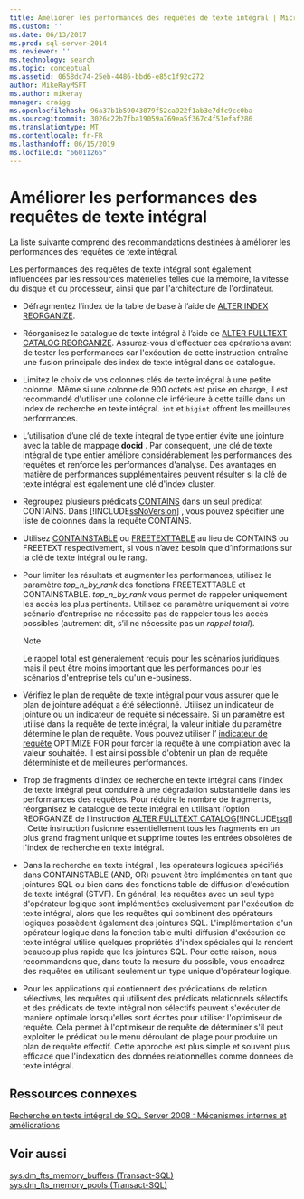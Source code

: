 ```yaml
---
title: Améliorer les performances des requêtes de texte intégral | Microsoft Docs
ms.custom: ''
ms.date: 06/13/2017
ms.prod: sql-server-2014
ms.reviewer: ''
ms.technology: search
ms.topic: conceptual
ms.assetid: 0658dc74-25eb-4486-bbd6-e85c1f92c272
author: MikeRayMSFT
ms.author: mikeray
manager: craigg
ms.openlocfilehash: 96a37b1b59043079f52ca922f1ab3e7dfc9cc0ba
ms.sourcegitcommit: 3026c22b7fba19059a769ea5f367c4f51efaf286
ms.translationtype: MT
ms.contentlocale: fr-FR
ms.lasthandoff: 06/15/2019
ms.locfileid: "66011265"
---
```

# <a name="improve-the-performance-of-full-text-queries"></a>Améliorer les performances des requêtes de texte intégral
  La liste suivante comprend des recommandations destinées à améliorer les performances des requêtes de texte intégral.  
  
 Les performances des requêtes de texte intégral sont également influencées par les ressources matérielles telles que la mémoire, la vitesse du disque et du processeur, ainsi que par l'architecture de l'ordinateur.  
  
-   Défragmentez l’index de la table de base à l’aide de [ALTER INDEX REORGANIZE](/sql/t-sql/statements/alter-index-transact-sql).  
  
-   Réorganisez le catalogue de texte intégral à l’aide de [ALTER FULLTEXT CATALOG REORGANIZE](/sql/t-sql/statements/alter-fulltext-catalog-transact-sql). Assurez-vous d'effectuer ces opérations avant de tester les performances car l'exécution de cette instruction entraîne une fusion principale des index de texte intégral dans ce catalogue.  
  
-   Limitez le choix de vos colonnes clés de texte intégral à une petite colonne. Même si une colonne de 900 octets est prise en charge, il est recommandé d'utiliser une colonne clé inférieure à cette taille dans un index de recherche en texte intégral. `int` et `bigint` offrent les meilleures performances.  
  
-   L’utilisation d’une clé de texte intégral de type entier évite une jointure avec la table de mappage **docid** . Par conséquent, une clé de texte intégral de type entier améliore considérablement les performances des requêtes et renforce les performances d'analyse. Des avantages en matière de performances supplémentaires peuvent résulter si la clé de texte intégral est également une clé d'index cluster.  
  
-   Regroupez plusieurs prédicats [CONTAINS](/sql/t-sql/queries/contains-transact-sql) dans un seul prédicat CONTAINS. Dans [!INCLUDE[ssNoVersion](../../includes/ssnoversion-md.md)] , vous pouvez spécifier une liste de colonnes dans la requête CONTAINS.  
  
-   Utilisez [CONTAINSTABLE](/sql/relational-databases/system-functions/containstable-transact-sql) ou [FREETEXTTABLE](/sql/relational-databases/system-functions/freetexttable-transact-sql) au lieu de CONTAINS ou FREETEXT respectivement, si vous n’avez besoin que d’informations sur la clé de texte intégral ou le rang.  
  
-   Pour limiter les résultats et augmenter les performances, utilisez le paramètre *top_n_by_rank* des fonctions FREETEXTTABLE et CONTAINSTABLE. *top_n_by_rank* vous permet de rappeler uniquement les accès les plus pertinents. Utilisez ce paramètre uniquement si votre scénario d’entreprise ne nécessite pas de rappeler tous les accès possibles (autrement dit, s’il ne nécessite pas un *rappel total*).  
  
    > [!NOTE]  
    >  Le rappel total est généralement requis pour les scénarios juridiques, mais il peut être moins important que les performances pour les scénarios d'entreprise tels qu'un e-business.  
  
-   Vérifiez le plan de requête de texte intégral pour vous assurer que le plan de jointure adéquat a été sélectionné. Utilisez un indicateur de jointure ou un indicateur de requête si nécessaire. Si un paramètre est utilisé dans la requête de texte intégral, la valeur initiale du paramètre détermine le plan de requête. Vous pouvez utiliser l’ [indicateur de requête](/sql/t-sql/queries/hints-transact-sql-query) OPTIMIZE FOR pour forcer la requête à une compilation avec la valeur souhaitée. Il est ainsi possible d'obtenir un plan de requête déterministe et de meilleures performances.  
  
-   Trop de fragments d'index de recherche en texte intégral dans l'index de texte intégral peut conduire à une dégradation substantielle dans les performances des requêtes. Pour réduire le nombre de fragments, réorganisez le catalogue de texte intégral en utilisant l’option REORGANIZE de l’instruction [ALTER FULLTEXT CATALOG](/sql/t-sql/statements/alter-fulltext-catalog-transact-sql)[!INCLUDE[tsql](../../includes/tsql-md.md)] . Cette instruction fusionne essentiellement tous les fragments en un plus grand fragment unique et supprime toutes les entrées obsolètes de l'index de recherche en texte intégral.  
  
-   Dans la recherche en texte intégral , les opérateurs logiques spécifiés dans CONTAINSTABLE (AND, OR) peuvent être implémentés en tant que jointures SQL ou bien dans des fonctions table de diffusion d'exécution de texte intégral (STVF). En général, les requêtes avec un seul type d'opérateur logique sont implémentées exclusivement par l'exécution de texte intégral, alors que les requêtes qui combinent des opérateurs logiques possèdent également des jointures SQL. L'implémentation d'un opérateur logique dans la fonction table multi-diffusion d'exécution de texte intégral utilise quelques propriétés d'index spéciales qui la rendent beaucoup plus rapide que les jointures SQL. Pour cette raison, nous recommandons que, dans toute la mesure du possible, vous encadrez des requêtes en utilisant seulement un type unique d'opérateur logique.  
  
-   Pour les applications qui contiennent des prédications de relation sélectives, les requêtes qui utilisent des prédicats relationnels sélectifs et des prédicats de texte intégral non sélectifs peuvent s'exécuter de manière optimale lorsqu'elles sont écrites pour utiliser l'optimiseur de requête. Cela permet à l'optimiseur de requête de déterminer s'il peut exploiter le prédicat ou le menu déroulant de plage pour produire un plan de requête effectif. Cette approche est plus simple et souvent plus efficace que l'indexation des données relationnelles comme données de texte intégral.  
  
## <a name="related-resources"></a>Ressources connexes  
 [Recherche en texte intégral de SQL Server 2008 : Mécanismes internes et améliorations](https://go.microsoft.com/fwlink/?LinkId=129544)  
  
## <a name="see-also"></a>Voir aussi  
 [sys.dm_fts_memory_buffers &#40;Transact-SQL&#41;](/sql/relational-databases/system-dynamic-management-views/sys-dm-fts-memory-buffers-transact-sql)   
 [sys.dm_fts_memory_pools &#40;Transact-SQL&#41;](/sql/relational-databases/system-dynamic-management-views/sys-dm-fts-memory-pools-transact-sql)  
  
  
